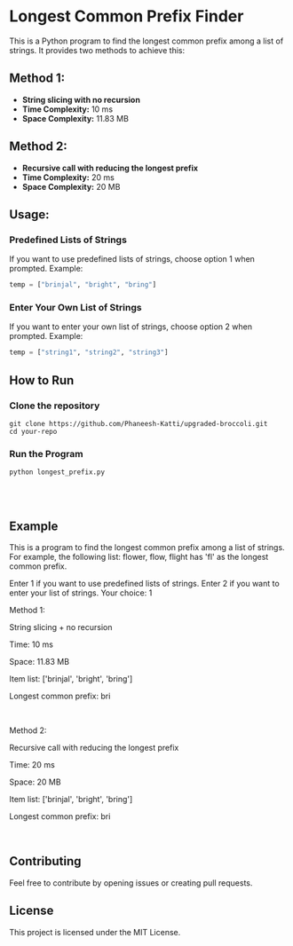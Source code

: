 # Longest Common Prefix Finder

This is a Python program to find the longest common prefix among a list of strings. It provides two methods to achieve this:

## Method 1:

- **String slicing with no recursion**
- **Time Complexity:** 10 ms
- **Space Complexity:** 11.83 MB

## Method 2:

- **Recursive call with reducing the longest prefix**
- **Time Complexity:** 20 ms
- **Space Complexity:** 20 MB

## Usage:

### Predefined Lists of Strings

If you want to use predefined lists of strings, choose option 1 when prompted. Example:

```python
temp = ["brinjal", "bright", "bring"]
```

### Enter Your Own List of Strings

If you want to enter your own list of strings, choose option 2 when prompted. Example:

```python
temp = ["string1", "string2", "string3"]
```

## How to Run

### Clone the repository 
```
git clone https://github.com/Phaneesh-Katti/upgraded-broccoli.git
cd your-repo
```

### Run the Program
```
python longest_prefix.py
```

<br><br>
## Example
This is a program to find the longest common prefix among a list of strings. 
For example, the following list: 
  flower, flow, flight 
has 'fl' as the longest common prefix.

Enter 1 if you want to use predefined lists of strings. 
Enter 2 if you want to enter your list of strings. 
Your choice: 1

Method 1:

String slicing + no recursion

Time: 10 ms

Space: 11.83 MB

Item list: ['brinjal', 'bright', 'bring']

Longest common prefix: bri

<br>

Method 2:

Recursive call with reducing the longest prefix

Time: 20 ms

Space: 20 MB

Item list: ['brinjal', 'bright', 'bring']

Longest common prefix: bri

<br>


## Contributing
Feel free to contribute by opening issues or creating pull requests.

## License
This project is licensed under the MIT License.

